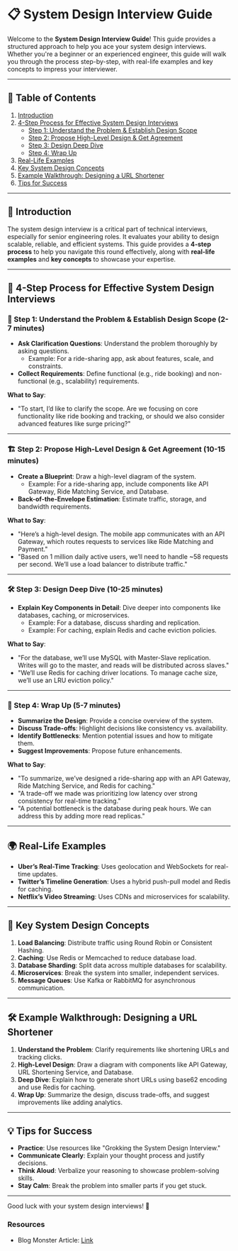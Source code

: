 # 📋 System Design Interview Guide

Welcome to the **System Design Interview Guide**! This guide provides a structured approach to help you ace your system design interviews. Whether you're a beginner or an experienced engineer, this guide will walk you through the process step-by-step, with real-life examples and key concepts to impress your interviewer.

---

## 📑 Table of Contents
1. [Introduction](#-introduction)
2. [4-Step Process for Effective System Design Interviews](#-4-step-process-for-effective-system-design-interviews)
   - [Step 1: Understand the Problem & Establish Design Scope](#-step-1-understand-the-problem--establish-design-scope)
   - [Step 2: Propose High-Level Design & Get Agreement](#-step-2-propose-high-level-design--get-agreement)
   - [Step 3: Design Deep Dive](#-step-3-design-deep-dive)
   - [Step 4: Wrap Up](#-step-4-wrap-up)
3. [Real-Life Examples](#-real-life-examples)
4. [Key System Design Concepts](#-key-system-design-concepts)
5. [Example Walkthrough: Designing a URL Shortener](#-example-walkthrough-designing-a-url-shortener)
6. [Tips for Success](#-tips-for-success)

---

## 🚀 Introduction

The system design interview is a critical part of technical interviews, especially for senior engineering roles. It evaluates your ability to design scalable, reliable, and efficient systems. This guide provides a **4-step process** to help you navigate this round effectively, along with **real-life examples** and **key concepts** to showcase your expertise.

---

## 🔄 4-Step Process for Effective System Design Interviews

### 🎯 Step 1: Understand the Problem & Establish Design Scope (2-7 minutes)
- **Ask Clarification Questions**: Understand the problem thoroughly by asking questions.
  - Example: For a ride-sharing app, ask about features, scale, and constraints.
- **Collect Requirements**: Define functional (e.g., ride booking) and non-functional (e.g., scalability) requirements.

**What to Say**:
- "To start, I’d like to clarify the scope. Are we focusing on core functionality like ride booking and tracking, or should we also consider advanced features like surge pricing?"

---

### 🏗️ Step 2: Propose High-Level Design & Get Agreement (10-15 minutes)
- **Create a Blueprint**: Draw a high-level diagram of the system.
  - Example: For a ride-sharing app, include components like API Gateway, Ride Matching Service, and Database.
- **Back-of-the-Envelope Estimation**: Estimate traffic, storage, and bandwidth requirements.

**What to Say**:
- "Here’s a high-level design. The mobile app communicates with an API Gateway, which routes requests to services like Ride Matching and Payment."
- "Based on 1 million daily active users, we’ll need to handle ~58 requests per second. We’ll use a load balancer to distribute traffic."

---

### 🛠️ Step 3: Design Deep Dive (10-25 minutes)
- **Explain Key Components in Detail**: Dive deeper into components like databases, caching, or microservices.
  - Example: For a database, discuss sharding and replication.
  - Example: For caching, explain Redis and cache eviction policies.

**What to Say**:
- "For the database, we’ll use MySQL with Master-Slave replication. Writes will go to the master, and reads will be distributed across slaves."
- "We’ll use Redis for caching driver locations. To manage cache size, we’ll use an LRU eviction policy."

---

### 🎉 Step 4: Wrap Up (5-7 minutes)
- **Summarize the Design**: Provide a concise overview of the system.
- **Discuss Trade-offs**: Highlight decisions like consistency vs. availability.
- **Identify Bottlenecks**: Mention potential issues and how to mitigate them.
- **Suggest Improvements**: Propose future enhancements.

**What to Say**:
- "To summarize, we’ve designed a ride-sharing app with an API Gateway, Ride Matching Service, and Redis for caching."
- "A trade-off we made was prioritizing low latency over strong consistency for real-time tracking."
- "A potential bottleneck is the database during peak hours. We can address this by adding more read replicas."

---

## 🌍 Real-Life Examples
- **Uber’s Real-Time Tracking**: Uses geolocation and WebSockets for real-time updates.
- **Twitter’s Timeline Generation**: Uses a hybrid push-pull model and Redis for caching.
- **Netflix’s Video Streaming**: Uses CDNs and microservices for scalability.

---

## 🔑 Key System Design Concepts
1. **Load Balancing**: Distribute traffic using Round Robin or Consistent Hashing.
2. **Caching**: Use Redis or Memcached to reduce database load.
3. **Database Sharding**: Split data across multiple databases for scalability.
4. **Microservices**: Break the system into smaller, independent services.
5. **Message Queues**: Use Kafka or RabbitMQ for asynchronous communication.

---

## 🛠️ Example Walkthrough: Designing a URL Shortener
1. **Understand the Problem**: Clarify requirements like shortening URLs and tracking clicks.
2. **High-Level Design**: Draw a diagram with components like API Gateway, URL Shortening Service, and Database.
3. **Deep Dive**: Explain how to generate short URLs using base62 encoding and use Redis for caching.
4. **Wrap Up**: Summarize the design, discuss trade-offs, and suggest improvements like adding analytics.

---

## 💡 Tips for Success
- **Practice**: Use resources like "Grokking the System Design Interview."
- **Communicate Clearly**: Explain your thought process and justify decisions.
- **Think Aloud**: Verbalize your reasoning to showcase problem-solving skills.
- **Stay Calm**: Break the problem into smaller parts if you get stuck.

---

Good luck with your system design interviews! 🚀

### Resources
 - Blog Monster Article: [Link](https://blog.algomaster.io/p/how-to-answer-a-system-design-interview-problem)